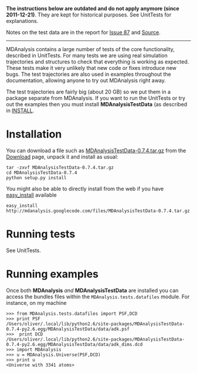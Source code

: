 **The instructions below are outdated and do not apply anymore (since 2011-12-21)**. They are kept for historical purposes. See UnitTests for explanations.

Notes on the test data are in the report for [Issue 87](https://code.google.com/p/mdanalysis/issues/detail?id=87) and [Source](Source).


---


MDAnalysis contains a large number of tests of the core functionality, described in UnitTests. For many tests we are using real simulation trajectories and structures to check that everything is working as expected. These tests make it very unlikely that new code or fixes introduce new bugs. The test trajectories are also used in examples throughout the documentation, allowing anyone to try out MDAnalysis right away.

The test trajectories are fairly big (about 20 GB) so we put them in a package separate from MDAnalysis. If you want to run the UnitTests or try out the examples then you must install **MDAnalysisTestData** (as described in [INSTALL](http://code.google.com/p/mdanalysis/source/browse/branches/MDAnalysisTestData/INSTALL).

# Installation #
You can download a file such as [MDAnalysisTestData-0.7.4.tar.gz](http://code.google.com/p/mdanalysis/downloads/detail?name=MDAnalysisTestData-0.7.4.tar.gz&can=2&q=#makechanges) from the [Download](http://code.google.com/p/mdanalysis/downloads/list) page, unpack it and install as usual:
```
tar -zxvf MDAnalysisTestData-0.7.4.tar.gz
cd MDAnalysisTestData-0.7.4
python setup.py install
```


You might also be able to directly install from the web if you have [easy\_install](http://packages.python.org/distribute/easy_install.html) available
```
easy_install http://mdanalysis.googlecode.com/files/MDAnalysisTestData-0.7.4.tar.gz
```

# Running tests #
See UnitTests.

# Running examples #
Once both **MDAnalysis** _and_ **MDAnalysisTestData** are installed you can access the bundles files within the `MDAnalysis.tests.datafiles` module. For instance, on my machine
```
>>> from MDAnalysis.tests.datafiles import PSF,DCD
>>> print PSF
/Users/oliver/.local/lib/python2.6/site-packages/MDAnalysisTestData-0.7.4-py2.6.egg/MDAnalysisTestData/data/adk.psf
>>>  print DCD
/Users/oliver/.local/lib/python2.6/site-packages/MDAnalysisTestData-0.7.4-py2.6.egg/MDAnalysisTestData/data/adk_dims.dcd
>>> import MDAnalysis
>>> u = MDAnalysis.Universe(PSF,DCD)
>>> print u
<Universe with 3341 atoms>
```
